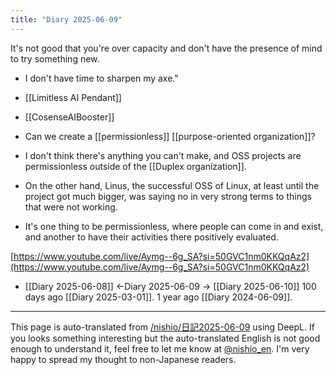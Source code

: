 ```yaml
---
title: "Diary 2025-06-09"
---
```



It's not good that you're over capacity and don't have the presence of mind to try something new.
- I don't have time to sharpen my axe."
- [[Limitless AI Pendant]]
- [[CosenseAIBooster]]


- Can we create a [[permissionless]] [[purpose-oriented organization]]?
- I don't think there's anything you can't make, and OSS projects are permissionless outside of the [[Duplex organization]].
- On the other hand, Linus, the successful OSS of Linux, at least until the project got much bigger, was saying no in very strong terms to things that were not working.
- It's one thing to be permissionless, where people can come in and exist, and another to have their activities there positively evaluated.

[https://www.youtube.com/live/Aymg--6g_SA?si=50GVC1nm0KKQqAz2](https://www.youtube.com/live/Aymg--6g_SA?si=50GVC1nm0KKQqAz2)

- [[Diary 2025-06-08]] ←Diary 2025-06-09 → [[Diary 2025-06-10]]
100 days ago [[Diary 2025-03-01]].
1 year ago [[Diary 2024-06-09]].
---
This page is auto-translated from [/nishio/日記2025-06-09](https://scrapbox.io/nishio/日記2025-06-09) using DeepL. If you looks something interesting but the auto-translated English is not good enough to understand it, feel free to let me know at [@nishio_en](https://twitter.com/nishio_en). I'm very happy to spread my thought to non-Japanese readers.